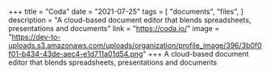 +++
title = "Coda"
date = "2021-07-25"
tags = [
    "documents",
    "files",
]
description = "A cloud-based document editor that blends spreadsheets, presentations and documents"
link = "https://coda.io/"
image = "https://dev-to-uploads.s3.amazonaws.com/uploads/organization/profile_image/396/3b0f0f01-b434-43de-aec4-e1d711a01d54.png"
+++
A cloud-based document editor that blends spreadsheets, presentations and documents